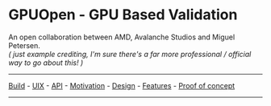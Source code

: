 # GPUOpen - GPU Based Validation

An open collaboration between AMD, Avalanche Studios and Miguel Petersen. \
_( just example crediting, I'm sure there's a far more professional / official way to go about this! )_

---

[Build](Documentation/Build.md) -
[UIX](Documentation/UIX.md) -
[API](Documentation/API.md) -
[Motivation](Documentation/Motivation.md) -
[Design](Documentation/Design.md) -
[Features](Documentation/Features.md) -
[Proof of concept](Avalanche/ReadMe.md)

---

